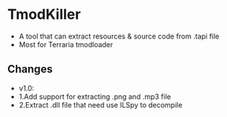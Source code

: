 # TmodKiller
* A tool that can extract resources &amp; source code from .tapi file
* Most for Terraria tmodloader 

## Changes
 * v1.0:
 * 1.Add support for extracting .png and .mp3 file
 * 2.Extract .dll file that need use ILSpy to decompile
